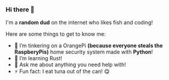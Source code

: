 ### Hi there 👋

I'm a **random dud** on the internet who likes fish and coding!

Here are some things to get to know me:

- 🔭 I’m tinkering on a OrangePi **(because everyone steals the RaspberyPis)** home security system made with **Python**!
- 🌱 I’m learning Rust!
- 💬 Ask me about anything you need help with!
- ⚡ Fun fact: I eat tuna out of the can! 😋
